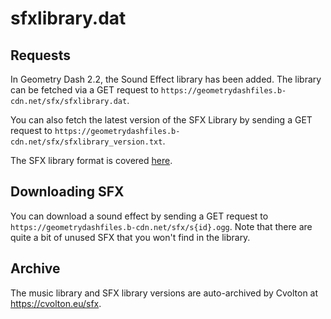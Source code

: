 # sfxlibrary.dat 

## Requests

In Geometry Dash 2.2, the Sound Effect library has been added. The library can be fetched via a GET request to `https://geometrydashfiles.b-cdn.net/sfx/sfxlibrary.dat`.

You can also fetch the latest version of the SFX Library by sending a GET request to `https://geometrydashfiles.b-cdn.net/sfx/sfxlibrary_version.txt`.

The SFX library format is covered [here](/resources/client/sfxlibrary.md).

## Downloading SFX

You can download a sound effect by sending a GET request to `https://geometrydashfiles.b-cdn.net/sfx/s{id}.ogg`. Note that there are quite a bit of unused SFX that you won't find in the library.

## Archive

The music library and SFX library versions are auto-archived by Cvolton at https://cvolton.eu/sfx.
